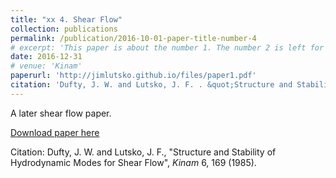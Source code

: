 ```yaml
---
title: "xx 4. Shear Flow"
collection: publications
permalink: /publication/2016-10-01-paper-title-number-4
# excerpt: 'This paper is about the number 1. The number 2 is left for future work.'
date: 2016-12-31
# venue: 'Kinam'
paperurl: 'http://jimlutsko.github.io/files/paper1.pdf'
citation: 'Dufty, J. W. and Lutsko, J. F. . &quot;Structure and Stability of Hydrodynamic Modes for Shear Flow.&quot; <i>Kinam</i>. 6; 169 (1985).'
---
```

A later shear flow paper. 

[Download paper here](http://jimlutsko.github.io/files/paper4.pdf)

Citation: Dufty, J. W. and Lutsko, J. F., "Structure and Stability of Hydrodynamic Modes for Shear Flow", <i>Kinam</i> 6,  169 (1985).
